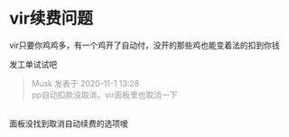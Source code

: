 # vir续费问题


vir只要你鸡鸡多，有一个鸡开了自动付，没开的那些鸡也能变着法的扣到你钱

发工单试试吧

<div class="quote"><blockquote><font color="#999999">Musk 发表于 2020-11-1 13:28</font><br />
<font color="#999999">pp自动扣款没取消，vir面板里也取消一下</font></blockquote></div><br />
面板没找到取消自动续费的选项嗳
